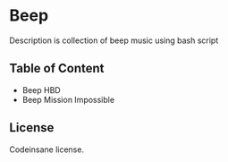 # Beep
Description is collection of beep music using bash script

## Table of Content
* Beep HBD
* Beep Mission Impossible

## License
Codeinsane license.